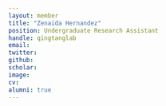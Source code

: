 ```yaml
---
layout: member
title: "Zenaida Hernandez"
position: Undergraduate Research Assistant 
handle: qingtanglab
email: 
twitter:
github: 
scholar: 
image: 
cv: 
alumni: true
---
```






